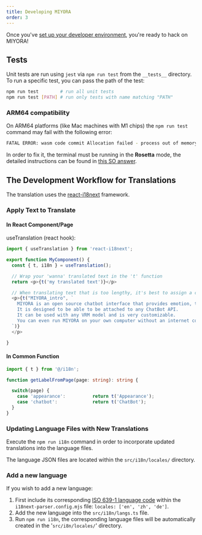 ```yaml
---
title: Developing MIYORA
order: 3
---
```


Once you've [set up your developer environment](./setup-dev-env.md), you're ready to hack on MIYORA!

## Tests

Unit tests are run using `jest` via `npm run test` from the `__tests__` directory. To run a specific test, you can pass the path of the test:

```sh
npm run test        # run all unit tests
npm run test [PATH] # run only tests with name matching "PATH"
```

### ARM64 compatibility

On ARM64 platforms (like Mac machines with M1 chips) the `npm run test` command may fail with the following error:

```sh
FATAL ERROR: wasm code commit Allocation failed - process out of memory
```

In order to fix it, the terminal must be running in the **Rosetta** mode, the detailed instructions can be found in
[this SO answer](https://stackoverflow.com/a/67813764/2753863).

## The Development Workflow for Translations

The translation uses the [react-i18next](https://react.i18next.com/) framework.


### Apply Text to Translate

#### In React Component/Page

useTranslation (react hook):

```ts
import { useTranslation } from 'react-i18next';

export function MyComponent() {
  const { t, i18n } = useTranslation();

  // Wrap your 'wanna' translated text in the 't' function
  return <p>{t('my translated text')}</p>

  // When translating text that is too lengthy, it's best to assign a corresponding keyword.
  <p>{t("MIYORA_intro", `
    MIYORA is an open source chatbot interface that provides emotion, text to speech, and speech to text capabilities.
    It is designed to be able to be attached to any ChatBot API.
    It can be used with any VRM model and is very customizable.
    You can even run MIYORA on your own computer without an internet connection, or on your phone.
  `)}
  </p>

}
```

#### In Common Function

```ts
import { t } from '@/i18n';

function getLabelFromPage(page: string): string {

  switch(page) {
    case 'appearance':          return t('Appearance');
    case 'chatbot':             return t('ChatBot');
  }
}
```

### Updating Language Files with New Translations

Execute the `npm run i18n` command in order to incorporate updated translations into the language files.

The language JSON files are located within the `src/i18n/locales/` directory.

### Add a new language

If you wish to add a new language:

1. First include its corresponding [ISO 639-1 language code](https://en.wikipedia.org/wiki/ListofISO639-1codes) within the `i18next-parser.config.mjs` file: `locales: ['en', 'zh', 'de']`.
2. Add the new language into the `src/i18n/langs.ts` file.
3. Run `npm run i18n`, the corresponding language files will be automatically created in the '`src/i8n/locales/`' directory.
